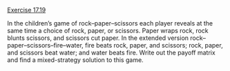 [Exercise 17.19](ex_19/)

In the children’s game of rock–paper–scissors each player reveals at the
same time a choice of rock, paper, or scissors. Paper wraps rock, rock
blunts scissors, and scissors cut paper. In the extended version
rock–paper–scissors–fire–water, fire beats rock, paper, and scissors;
rock, paper, and scissors beat water; and water beats fire. Write out
the payoff matrix and find a mixed-strategy solution to this game.

